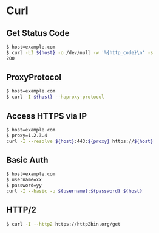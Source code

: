 # Curl

## Get Status Code
```bash
$ host=example.com
$ curl -LI ${host} -o /dev/null -w '%{http_code}\n' -s
200
```

## ProxyProtocol
```bash
$ host=example.com
$ curl -I ${host} --haproxy-protocol
```

## Access HTTPS via IP
```bash
$ host=example.com
$ proxy=1.2.3.4
curl -I --resolve ${host}:443:${proxy} https://${host}
```

## Basic Auth
```bash
$ host=example.com
$ username=xx
$ password=yy
curl -I --basic -u ${username}:${password} ${host}
```

## HTTP/2
```bash
$ curl -I --http2 https://http2bin.org/get
```
